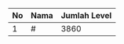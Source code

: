 | No | Nama            | Jumlah Level |
|----|-----------------|--------------|
| 1  | #    |    3860        |
